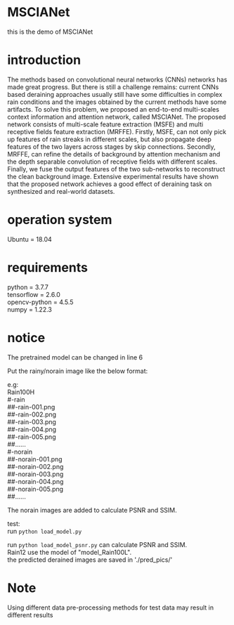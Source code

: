 # MSCIANet
this is the demo of MSCIANet

# introduction
The methods based on convolutional neural networks (CNNs) networks has made great progress. But there is still a challenge remains: current CNNs based deraining approaches usually still have some difficulties in complex rain conditions and the images obtained by the current methods have some artifacts. To solve this problem, we proposed an end-to-end multi-scales context information and attention network, called MSCIANet. The proposed network consists of multi-scale feature extraction (MSFE) and multi receptive fields feature extraction (MRFFE).  Firstly, MSFE, can not only pick up features of rain streaks in different scales, but also propagate deep features of the two layers across stages by skip connections. Secondly, MRFFE, can refine the details of background by attention mechanism and the depth separable convolution of receptive fields with different scales. Finally, we fuse the output features of the two sub-networks to reconstruct the clean background image. Extensive experimental results have shown that the proposed network achieves a good effect of deraining task on synthesized and real-world datasets.



# operation system
Ubuntu = 18.04  

# requirements
python = 3.7.7  
tensorflow = 2.6.0  
opencv-python = 4.5.5  
numpy = 1.22.3  


# notice 
The pretrained model can be changed in line 6


Put the rainy/norain image like the below format:

e.g:  
Rain100H  
    #-rain  
        ##-rain-001.png  
        ##-rain-002.png  
        ##-rain-003.png  
        ##-rain-004.png  
        ##-rain-005.png  
        ##......  
    #-norain  
        ##-norain-001.png  
        ##-norain-002.png  
        ##-norain-003.png  
        ##-norain-004.png  
        ##-norain-005.png  
        ##......  

The norain images are added to calculate PSNR and SSIM.  
  
test:  
run `python load_model.py`  

run `python load_model_psnr.py` can calculate PSNR and SSIM.  
Rain12 use the model of "model_Rain100L".  
the predicted derained images are saved in './pred_pics/'  

# Note
Using different data pre-processing methods for test data may result in different results




